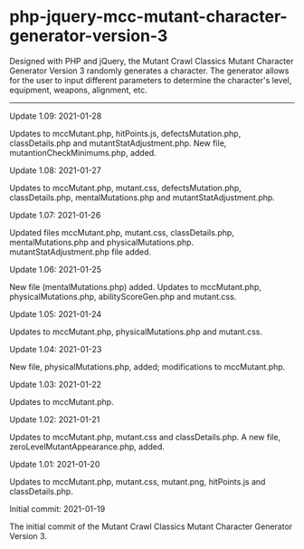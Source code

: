 # php-jquery-mcc-mutant-character-generator-version-3
Designed with PHP and jQuery, the Mutant Crawl Classics Mutant Character Generator Version 3 randomly generates a character. The generator allows for the user to input different parameters to determine the character's level, equipment, weapons, alignment, etc.


--------------------------

Update 1.09: 2021-01-28

Updates to mccMutant.php, hitPoints.js, defectsMutation.php, classDetails.php and mutantStatAdjustment.php. New file, mutantionCheckMinimums.php, added. 


Update 1.08: 2021-01-27

Updates to mccMutant.php, mutant.css, defectsMutation.php, classDetails.php, mentalMutations.php and mutantStatAdjustment.php. 


Update 1.07: 2021-01-26

Updated files mccMutant.php, mutant.css, classDetails.php, mentalMutations.php and physicalMutations.php.  mutantStatAdjustment.php file added. 

Update 1.06: 2021-01-25

New file (mentalMutations.php) added.  Updates to mccMutant.php, physicalMutations.php, abilityScoreGen.php and mutant.css.

Update 1.05: 2021-01-24

Updates to mccMutant.php, physicalMutations.php and mutant.css.

Update 1.04: 2021-01-23

New file, physicalMutations.php, added; modifications to mccMutant.php.

Update 1.03: 2021-01-22

Updates to mccMutant.php.

Update 1.02: 2021-01-21

Updates to mccMutant.php, mutant.css and classDetails.php.  A new file, zeroLevelMutantAppearance.php, added.

Update 1.01: 2021-01-20

Updates to mccMutant.php, mutant.css, mutant.png, hitPoints.js and classDetails.php.

Initial commit: 2021-01-19

The initial commit of the Mutant Crawl Classics Mutant Character Generator Version 3.
